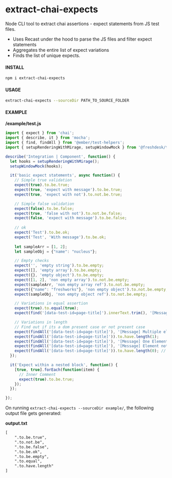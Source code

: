 # extract-chai-expects

Node CLI tool to extract chai assertions - expect statements from JS test files.

- Uses Recast under the hood to parse the JS files and filter expect statements
- Aggregates the entire list of expect variations
- Finds the list of unique expects.

#### INSTALL

```sh
npm i extract-chai-expects
```

#### USAGE

```sh
extract-chai-expects --sourceDir PATH_TO_SOURCE_FOLDER
```

#### EXAMPLE

**/example/test.js**

```javascript
import { expect } from 'chai';
import { describe, it } from 'mocha';
import { find, findAll } from '@ember/test-helpers';
import { setupRenderingWithMirage, setupWindowMock } from '@freshdesk/test-helpers';

describe('Integration | Component', function() {
  let hooks = setupRenderingWithMirage();
  setupWindowMock(hooks);

  it('basic expect statements', async function() {
    // Simple true validation
    expect(true).to.be.true;
    expect(true, 'expect with message').to.be.true;
    expect(true, 'expect with not').to.not.be.true;

    // Simple false validation
    expect(false).to.be.false;
    expect(true, 'false with not').to.not.be.false;
    expect(false, 'expect with message').to.be.false;
    
    // ok
    expect('Test').to.be.ok;
    expect('Test', 'With message').to.be.ok;
    
    let sampleArr = [1, 2];
    let sampleObj = {"name": "nucleus"};

    // Empty checks
    expect('', 'empty string').to.be.empty;
    expect([], 'empty array').to.be.empty;
    expect({}, 'empty object').to.be.empty;
    expect([1, 2], 'non empty array').to.not.be.empty;
    expect(sampleArr, 'non empty array ref').to.not.be.empty;
    expect({"name": "freshworks"}, 'non empty object').to.not.be.empty;
    expect(sampleObj, 'non empty object ref').to.not.be.empty;

    // Variations in equal assertion
    expect(true).to.equal(true);
    expect(find('[data-test-id=page-title]').innerText.trim(), '[Message] Expression with message').to.equal('[Expected] Page Title');

    // Variations in length
    // Find out if its a dom present case or not present case
    expect(findAll('[data-test-id=page-title]'), '[Message] Multiple elements should be present').to.have.length(2);
    expect(findAll('[data-test-id=page-title]')).to.have.length(1);
    expect(findAll('[data-test-id=page-title]'), '[Message] One Element Present').to.have.length(1); // With message and length 1
    expect(findAll('[data-test-id=page-title]'), '[Message] Element not present').to.have.length(0);
    expect(findAll('[data-test-id=page-title]')).to.have.length(0); // Without message
  });

  it('Expect within a nested block', function() {
	[true, true].forEach(function(item) {
      // Inner Comment
      expect(true).to.be.true;
    });
  });

});
```

On running `extract-chai-expects --sourceDir example/`, the following output file gets generated:

**output.txt**

```txt
[
	".to.be.true",
	".to.not.be",
	".to.be.false",
	".to.be.ok",
	".to.be.empty",
	".to.equal",
	".to.have.length"
]
```
